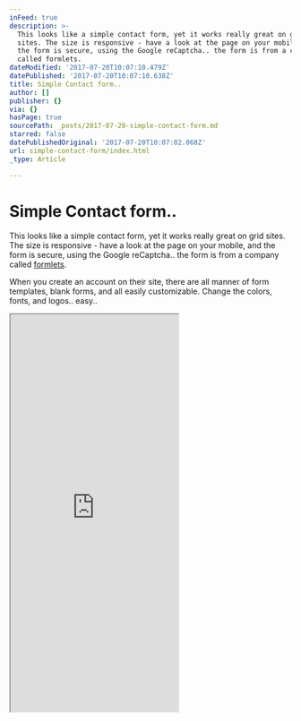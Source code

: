 ```yaml
---
inFeed: true
description: >-
  This looks like a simple contact form, yet it works really great on grid
  sites. The size is responsive - have a look at the page on your mobile, and
  the form is secure, using the Google reCaptcha.. the form is from a company
  called formlets. 
dateModified: '2017-07-20T10:07:10.479Z'
datePublished: '2017-07-20T10:07:10.638Z'
title: Simple Contact form..
author: []
publisher: {}
via: {}
hasPage: true
sourcePath: _posts/2017-07-20-simple-contact-form.md
starred: false
datePublishedOriginal: '2017-07-20T10:07:02.068Z'
url: simple-contact-form/index.html
_type: Article

---
```

# Simple Contact form..

This looks like a simple contact form, yet it works really great on grid sites. The size is responsive - have a look at the page on your mobile, and the form is secure, using the Google reCaptcha.. the form is from a company called [formlets][0]. 

When you create an account on their site, there are all manner of form templates, blank forms, and all easily customizable. Change the colors, fonts, and logos.. easy..

<iframe src="https://the-grid.github.io/ed-userhtml/?g=eJw1i0EKwjAQAL8SFvSm2XhRpFsvVoRe_YA2WxNsiGzW-n2hwePMME0c5Z7YRE8wZkkTa9lUB6bIQBBU3-Vo7b9uh5wWKFYv86vrD-dpF9y17272VE9S-fB6Jgdm4UcWz0KAYL7RayBwiCswgeMzKMEeEdrG1rn9AcvEMQ4" height="710" style=""></iframe>



[0]: https://formlets.com/